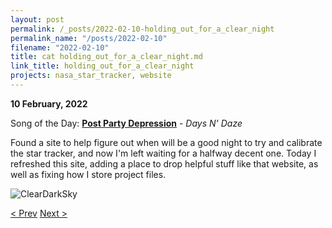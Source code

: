 ```yaml
---
layout: post
permalink: /_posts/2022-02-10-holding_out_for_a_clear_night
permalink_name: "/posts/2022-02-10"
filename: "2022-02-10"
title: cat holding_out_for_a_clear_night.md
link_title: holding_out_for_a_clear_night
projects: nasa_star_tracker, website
---
```

**10 February, 2022**

Song of the Day: [**Post Party Depression**](https://youtu.be/3_ym8rdYPgY) - *Days N' Daze*

Found a site to help figure out when will be a good night to try and calibrate the star tracker, and now I'm left waiting for a halfway decent one. Today I refreshed this site, adding a place to drop helpful stuff like that website, as well as fixing how I store project files.

![ClearDarkSky](https://www.cleardarksky.com/c/HrchObNYcsk.gif?c=900027)

[< Prev](/_posts/2022-02-09-reboot)    [Next >](/_posts/2022-02-11-core_functionality)
